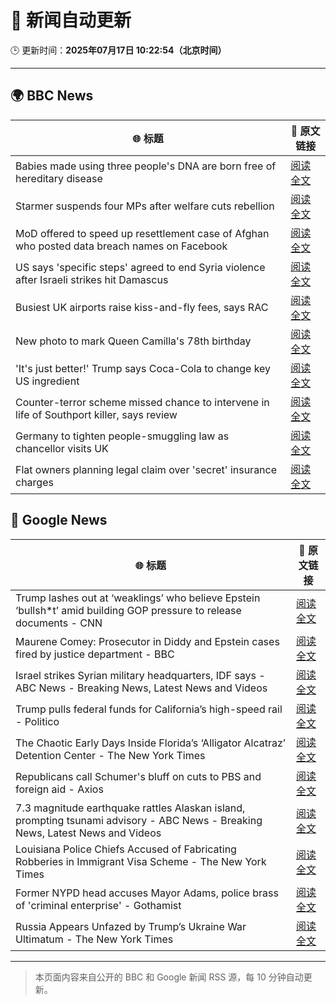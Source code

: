 # 🧠 新闻自动更新

🕒 更新时间：**2025年07月17日 10:22:54（北京时间）**

---

## 🌍 BBC News

| 🌐 标题 | 🔗 原文链接 |
|--------|-------------|
| Babies made using three people's DNA are born free of hereditary disease | [阅读全文](https://www.bbc.com/news/articles/cn8179z199vo) |
| Starmer suspends four MPs after welfare cuts rebellion | [阅读全文](https://www.bbc.com/news/articles/c5y7zqdwzqyo) |
| MoD offered to speed up resettlement case of Afghan who posted data breach names on Facebook | [阅读全文](https://www.bbc.com/news/articles/c0rvyqd7wq2o) |
| US says 'specific steps' agreed to end Syria violence after Israeli strikes hit Damascus | [阅读全文](https://www.bbc.com/news/articles/cp90l77187zo) |
| Busiest UK airports raise kiss-and-fly fees, says RAC | [阅读全文](https://www.bbc.com/news/articles/cwyg0ly2ld8o) |
| New photo to mark Queen Camilla's 78th birthday | [阅读全文](https://www.bbc.com/news/articles/cdezjjkzy52o) |
| 'It's just better!' Trump says Coca-Cola to change key US ingredient | [阅读全文](https://www.bbc.com/news/articles/czxe59zl8qzo) |
| Counter-terror scheme missed chance to intervene in life of Southport killer, says review | [阅读全文](https://www.bbc.com/news/articles/c74zy014x84o) |
| Germany to tighten people-smuggling law as chancellor visits UK | [阅读全文](https://www.bbc.com/news/articles/cq6m10g7e35o) |
| Flat owners planning legal claim over 'secret' insurance charges | [阅读全文](https://www.bbc.com/news/articles/cj6100zdnlyo) |

## 📰 Google News

| 🌐 标题 | 🔗 原文链接 |
|--------|-------------|
| Trump lashes out at ‘weaklings’ who believe Epstein ‘bullsh*t’ amid building GOP pressure to release documents - CNN | [阅读全文](https://news.google.com/rss/articles/CBMif0FVX3lxTE00S0tCNFdwZDQzSW5veFdoV3RiNk9oU0JoS2dRdzRVc0twMUlrZzlxSGpyeUhPWFhfLTFvb05ncDR5Z19nRTdzVUZOb1BlSXFHcVdXRmRwMHctOThfUnJMeDZQQU94YVphZU9jdnp5Y241YV9QaU9YSXJhYnE5MUHSAYQBQVVfeXFMTUFFWWdWN00zZUczRkFsTnRIeVZHSk15QWFzYVJWUnUzZDlubWYxVTViRVFjZk9DNnJ5YmdBSUJCUFVILW1UUzA1OVFIb1VZZC1EQWpiQ3doYXIxRU5vdUt4TFg1endYZS1KMkJJVHZSaEVfZjFMdmx4MmM4NDBpUU5IbGhZ?oc=5) |
| Maurene Comey: Prosecutor in Diddy and Epstein cases fired by justice department - BBC | [阅读全文](https://news.google.com/rss/articles/CBMiWkFVX3lxTE1wRm90YWFXcmd5SVpJYXZYYVlLUlRSNVRxWTRZLWZhOFpuN3V2SVJTbTN2dVFXWVRGYWNnR1Vidi1QMWFXMXdtYU9YOExEal83cllka3ZGU2xiZ9IBX0FVX3lxTE5yaDJJaG84clN4Z3l4b1puRVR5WTJCWWg1YlJYNVpkeUcyeFdUNGEzYzVSdWtxSW5MdjZCcFBLdmlPSzJZY2ZPVHoxeTJNZWpNXzZ0Nm5PWjc4Q1hIUmQw?oc=5) |
| Israel strikes Syrian military headquarters, IDF says - ABC News - Breaking News, Latest News and Videos | [阅读全文](https://news.google.com/rss/articles/CBMipgFBVV95cUxOTlBCMk9jMTRyWDE4eW9FSXl4Z05YZHQwYllGdkNhekp1YmpKYzIzMzBKbFBWRlZEV0FiZzFjMXRaZzk3VGJMd0gwYWpPcl9rajdaaVJfM3BFNXJqeXVEWjg3RE1iSjVPWlp5U3AyNWRYSm5hb1FHTm1fRGZCVFdlLVE3MVA1YXFYVzhudlhwVzFFZWtZcmFsd21IU01nMzlxRWozd1d30gGrAUFVX3lxTE5WYnozeXlYcEVGczlBTHl1SjhnbXk0NjNQTEczbXpEWFJSV3lMVHVicXE0SWhraDE3NzE5X1VHNEJsMl9scWtSdC1qaVdQUzVKTVVmR21UWkNya1c2NTBzSzlWTEFNMzc2QlRmYUtta0F6UWJqLTNPSlR0a3A5eVY2djUxWGM2WTRvWUZZVS1iaWpEaFZ6Y1VKbTN5eC15NEt4SXRXcnZBdW9aWQ?oc=5) |
| Trump pulls federal funds for California’s high-speed rail - Politico | [阅读全文](https://news.google.com/rss/articles/CBMiigFBVV95cUxOOEpaZF9SeXFuazJaUnRpcy1qNVRqVWEzLWtET3BiYWNpZGllZjVPdmNIUWVqUlJmUUdfNUp2VGtxc3RPenM4WERUN0ZKZ1FxNWkzd3JQeU1wWkotLW5sb3ZTR1RWTlliLTR2cEdMUU43YTdDc1NsZ3hCWGgtQk42LVRLc0hNVkxzZGc?oc=5) |
| The Chaotic Early Days Inside Florida’s ‘Alligator Alcatraz’ Detention Center - The New York Times | [阅读全文](https://news.google.com/rss/articles/CBMiuAFBVV95cUxQQmVjZnZ1SGZqcTl1QlllQURKbjR0X3pQczhwSFFrWmY3WUltMHpxeHRYcThuLS1aNlF0U0tiZkRIaU53T1JxdzJUcWctRzlhRkwtY3I4T1hTVmFtU2liaUJzMkhNekVUSUstY0kxbFZVTkFoRmF3Y1NXU1dOdTZkanJFaDkxX2FSS3FldmxwcVVqdjZtNUJxdHdSTmx3dGtkd2gtRHVqMU0wLVZScHVtTWFvdmZUVUZH?oc=5) |
| Republicans call Schumer's bluff on cuts to PBS and foreign aid - Axios | [阅读全文](https://news.google.com/rss/articles/CBMihAFBVV95cUxQdXZONTBrczFlTzdWalRKcWNPUUx1czZnOXhWWXpfWHJzNFA4NVhaTkxQcXFxWTJVYVFfN0R6YWxieDVTTWI2TzJ4YjBmWWxnTW1ZRTFZZzNlcTYtWVFHSllsVG5IM2ZWOUpFMS1qVFY4NWtGWVlmandzYWw0ejRFendOTmY?oc=5) |
| 7.3 magnitude earthquake rattles Alaskan island, prompting tsunami advisory - ABC News - Breaking News, Latest News and Videos | [阅读全文](https://news.google.com/rss/articles/CBMipwFBVV95cUxPNm1oNk01YU1TOVVUU1kwUU54eXp0Skl4dmRrcXgwbS1nUGl1WUZ1Q1RTQzgxWnFIN2V5S2VBcGFVMUdRaU1lVm15TENBNDNoVS13MzJpdEh4WFI2emk3dzl3Z2hHUzZ6QkYxT0xJeWUtUXg5ZHRycjhMUUo5bE1MeWdYZ3BQOC1Oa3l2ZVlsTHpQWnhZN3V2YTRELUJKcHAyMVo3MmhFUdIBrAFBVV95cUxOeklWQkpHMF8wZFc1X1NmclpGclJLVkhNd1hDQm9XSUFhZnBzOFlNMGNtaEZ3OXZEUzR0dHhBMjVEZ0l3QlZMTU1sNFlkQkhOUFBuQmx5Q2NtNW1tN3NlQTVHMWlmNmdNeEtBbkxkZWhkbWxCakZSWng0ZmxnbENyOGhYREhaQzVLb0VldjZ2UmY4eV9wTjNOU3NLVHh3S25xOGdXNEliWTRPcklu?oc=5) |
| Louisiana Police Chiefs Accused of Fabricating Robberies in Immigrant Visa Scheme - The New York Times | [阅读全文](https://news.google.com/rss/articles/CBMihwFBVV95cUxQTEJzeVU4azg5anp6S19OU3pGSzNNRDV1UGNod1NHUE9hemNDUjlVWUdzdHIzNkxCZzZ6UjU4TzFNbmdKa3liXzFNXzFpZnlmSTduUXV3aHgxTU5IWVhIeU1GcmtuX0dhUmx3RC1CWkVDUmZGaWVpZEo3SmY5X3ZuNWFzelBnalk?oc=5) |
| Former NYPD head accuses Mayor Adams, police brass of 'criminal enterprise' - Gothamist | [阅读全文](https://news.google.com/rss/articles/CBMioAFBVV95cUxPTllXY0l1ejRkNE5sMkljVkZuSFBuQjVuUEdlLS1sangxQkliUUdlNG1KYkRQWV9mWHB3bEdGTUVkX290M3ZJeHEtWHM3WEFwVERDSm5LU3RGeXpBS3MwYmFXNnlMaEtjNDFIazNldy15czhJa0theFRCdEVJZHZHTFRDOWxZU1RGVEJqTWlRQlh0WmxlbDU1VFd3LXlTc1M3?oc=5) |
| Russia Appears Unfazed by Trump’s Ukraine War Ultimatum - The New York Times | [阅读全文](https://news.google.com/rss/articles/CBMigAFBVV95cUxNYkwtWkswMjhUQVBpUFZlS1FZMU1RWUV5STBIcDlVT3lmWlFBUnE0Z0RoZ1RDejd2OHMwRVNYaG5RdkliOHBuQmI0X1hVcWtWU2VzN0gxUXNTRGVmSlozeWhFcEhEZTlDbWh0dnJYcFJKVzBQQjRDXzBQbUVhTXlMWQ?oc=5) |

---
> 本页面内容来自公开的 BBC 和 Google 新闻 RSS 源，每 10 分钟自动更新。